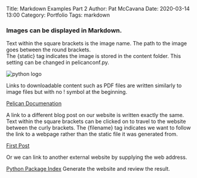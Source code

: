 Title: Markdown Examples Part 2
Author: Pat McCavana
Date: 2020-03-14 13:00
Category: Portfolio
Tags: markdown

### Images can be displayed in Markdown. 
 
Text within the square brackets is the image name. The path to the image goes between the round brackets.  
The {static} tag indicates the image is stored in the content folder. This setting can be changed in pelicanconf.py.

![python logo](python_logo.png)

Links to downloadable content such as PDF files are written similarly to image files but with no ! symbol at the beginning.

[Pelican Documenation]({static}/pelican.pdf)

A link to a different blog post on our website is written exactly the same.  
Text within the square brackets can be clicked on to travel to the website between the curly brackets.
The {filename} tag indicates we want to follow the link to a webpage rather than the static file it was generated from.

[First Post]({filename}/first-post.md)

Or we can link to another external website by supplying the web address.

[Python Package Index](https://pypi.org)
Generate the website and review the result.